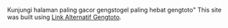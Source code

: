 Kunjungi halaman paling gacor gengstogel paling hebat gengtoto"
This site was built using [Link Alternatif Gengtoto](https://gengtotoresmi.web.app/).
